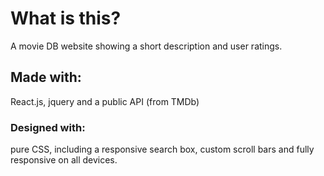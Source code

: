 # What is this?
A movie DB website  showing a short description and user ratings.

## Made with:
React.js, jquery and a public API (from TMDb)

### Designed with:
pure CSS, including a responsive search box, custom scroll bars and fully responsive on all devices.
